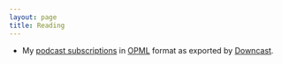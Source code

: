 ```yaml
---
layout: page
title: Reading
---
```


 - My [podcast subscriptions](cbeams_podcasts.xml) in [OPML](https://en.wikipedia.org/wiki/OPML) format as exported by [Downcast](http://downcastapp.com/).
